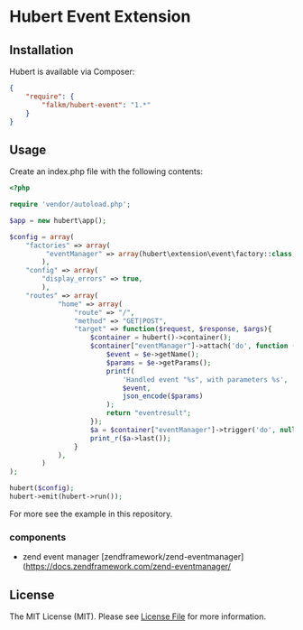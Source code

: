 Hubert Event Extension
======

## Installation

Hubert is available via Composer:

```json
{
    "require": {
        "falkm/hubert-event": "1.*"
    }
}
```

## Usage

Create an index.php file with the following contents:

```php
<?php

require 'vendor/autoload.php';

$app = new hubert\app();

$config = array(
    "factories" => array(
         "eventManager" => array(hubert\extension\event\factory::class, 'get')
        ),
    "config" => array(
        "display_errors" => true,
        ),
    "routes" => array(
            "home" => array(
                "route" => "/", 
                "method" => "GET|POST", 
                "target" => function($request, $response, $args){
                    $container = hubert()->container();
                    $container["eventManager"]->attach('do', function ($e) {
                        $event = $e->getName();
                        $params = $e->getParams();
                        printf(
                            'Handled event "%s", with parameters %s',
                            $event,
                            json_encode($params)
                        );
                        return "eventresult";
                    });
                    $a = $container["eventManager"]->trigger('do', null, ["test" => 2]);
                    print_r($a->last());
                }
            ),
        )
);

hubert($config);
hubert->emit(hubert->run());
```

For more see the example in this repository.

### components

- zend event manager [zendframework/zend-eventmanager](https://docs.zendframework.com/zend-eventmanager/

## License

The MIT License (MIT). Please see [License File](https://github.com/falkmueller/hubert/blob/master/LICENSE) for more information.